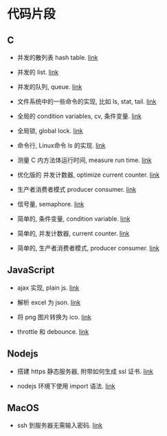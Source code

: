 # 代码片段

## C

- 并发的散列表 hash table. [link](./c/current_hash_table)

- 并发的 list. [link](./c/current_hash_table_list)

- 并发的队列, queue. [link](./c/current_queue)

- 文件系统中的一些命令的实现, 比如 ls, stat, tail. [link](./c/file)

- 全局的 condition variables, cv, 条件变量. [link](./c/global_condition_variables)

- 全局锁, global lock. [link](./c/global_lock)

- 命令行, Linux命令 ls 的实现. [link](./c/ls)

- 测量 C 内方法体运行时间, measure run time. [link](./c/measure_time)

- 优化版的 并发计数器, optimize current counter. [link](./c/optimize_current_counter)

- 生产者消费者模式 producer consumer. [link](./c/producer_consumer)

- 信号量, semaphore. [link](./c/semaphore)

- 简单的, 条件变量, condition variable. [link](./c/simple_condition_variable)

- 简单的, 并发计数器, current counter. [link](./c/simple_current_counter)

- 简单的, 生产者消费者模式, producer consumer. [link](./c/simple_producer_connsumer)

## JavaScript

- ajax 实现, plain js. [link](./js/ajax_plain_js)

- 解析 excel 为 json. [link](./js/excel_to_json)

- 将 png 图片转换为 ico. [link](./js/png_to_ico)

- throttle 和 debounce. [link](./js/throttle_debounce)

## Nodejs

- 搭建 https 静态服务器, 附带如何生成 ssl 证书. [link](./nodejs/https_static_server)

- nodejs 环境下使用 import 语法. [link](./nodejs/enable_import)

## MacOS

- ssh 到服务器无需输入密码. [link](./macos/ssh_without_password)



